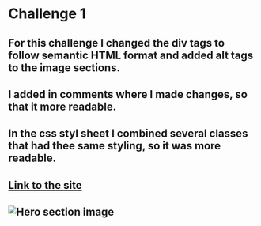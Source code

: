# Challenge 1

## For this challenge I changed the div tags to follow semantic HTML format and added alt tags to the image sections. 

## I added in comments where I made changes, so that it more readable. 

## In the css styl sheet I combined several classes that had thee same styling, so it was more readable.

##  [Link to the site](https://jeanette-ralph.github.io/challenge-1-Jeanette-Ralph/)  

## ![Hero section image](.Desktop/hero-section-1.png)
